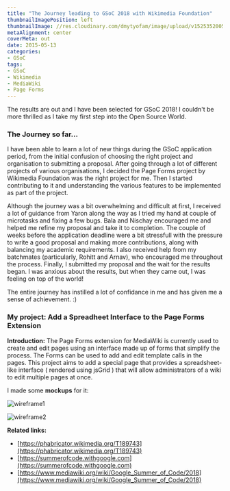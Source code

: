 ```yaml
---
title: "The Journey leading to GSoC 2018 with Wikimedia Foundation"
thumbnailImagePosition: left
thumbnailImage: //res.cloudinary.com/dmytyofam/image/upload/v1525352005/220px-GSoC.png
metaAlignment: center
coverMeta: out
date: 2015-05-13
categories:
- GSoC
tags:
- GSoC
- Wikimedia
- MediaWiki
- Page Forms
---
```


The results are out and I have been selected for GSoC 2018!
I couldn't be more thrilled as I take my first step into the Open Source World.

<!--more-->
### The Journey so far...
I have been able to learn a lot of new things during the GSoC application period, from the initial confusion of choosing the right project and organisation to submitting a proposal.
After going through a lot of different projects of various organisations, I decided the Page Forms project by Wikimedia Foundation was the right project for me. Then I started contributing to it and understanding the various features to be implemented as part of the project.

Although the journey was a bit overwhelming and difficult at first, I received a lot of guidance from Yaron along the way as I tried my hand at couple of microtasks and fixing a few bugs.
Bala and Nischay encouraged me and helped me refine my proposal and take it to completion.
The couple of weeks before the application deadline were a bit stressfull with the pressure to write a good proposal and making more contributions, along with balancing my academic requirements. I also received help from my batchmates (particularly, Rohitt and Arnav), who encouraged me throughout the process.
Finally, I submitted my proposal and the wait for the results began. I was anxious about the results, but when they came out, I was feeling on top of the world!

The entire journey has instilled a lot of confidance in me and has given me a sense of achievement. :)

### My project: Add a Spreadheet Interface to the Page Forms Extension
**Introduction:** The Page Forms extension for MediaWiki is currently used to create and edit pages using an interface made up of forms that simplify the process. The Forms can be used to add and edit template calls in the pages. This project aims to add a special page that provides a spreadsheet-like interface ( rendered using jsGrid ) that will allow administrators of a wiki to edit multiple pages at once.

I made some **mockups** for it:

![wireframe1](https://res.cloudinary.com/dmytyofam/image/upload/v1525352161/blog-images/ProposalWireframe_1.png)

![wireframe2](https://res.cloudinary.com/dmytyofam/image/upload/v1525352168/blog-images/ProposalWireframe_2.png)

**Related links:**

+ [https://phabricator.wikimedia.org/T189743](https://phabricator.wikimedia.org/T189743)
+ [https://summerofcode.withgoogle.com](https://summerofcode.withgoogle.com)
+ [https://www.mediawiki.org/wiki/Google_Summer_of_Code/2018](https://www.mediawiki.org/wiki/Google_Summer_of_Code/2018)
